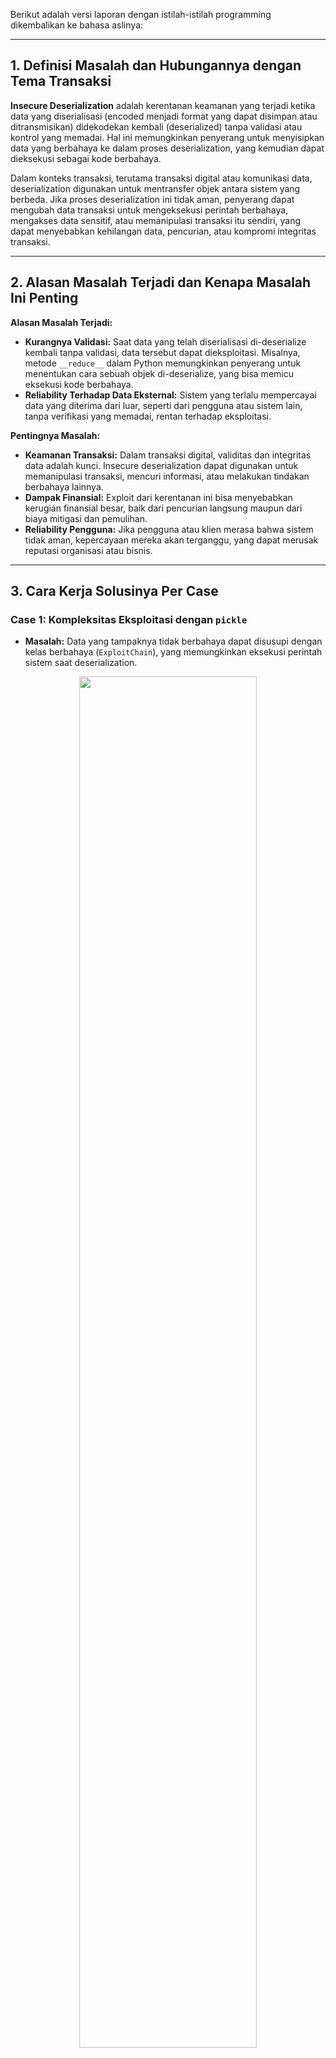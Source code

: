 Berikut adalah versi laporan dengan istilah-istilah programming dikembalikan ke bahasa aslinya:

---

## 1. Definisi Masalah dan Hubungannya dengan Tema Transaksi

**Insecure Deserialization** adalah kerentanan keamanan yang terjadi ketika data yang diserialisasi (encoded menjadi format yang dapat disimpan atau ditransmisikan) didekodekan kembali (deserialized) tanpa validasi atau kontrol yang memadai. Hal ini memungkinkan penyerang untuk menyisipkan data yang berbahaya ke dalam proses deserialization, yang kemudian dapat dieksekusi sebagai kode berbahaya.

Dalam konteks transaksi, terutama transaksi digital atau komunikasi data, deserialization digunakan untuk mentransfer objek antara sistem yang berbeda. Jika proses deserialization ini tidak aman, penyerang dapat mengubah data transaksi untuk mengeksekusi perintah berbahaya, mengakses data sensitif, atau memanipulasi transaksi itu sendiri, yang dapat menyebabkan kehilangan data, pencurian, atau kompromi integritas transaksi.

---

## 2. Alasan Masalah Terjadi dan Kenapa Masalah Ini Penting

**Alasan Masalah Terjadi:**
- **Kurangnya Validasi:** Saat data yang telah diserialisasi di-deserialize kembali tanpa validasi, data tersebut dapat dieksploitasi. Misalnya, metode `__reduce__` dalam Python memungkinkan penyerang untuk menentukan cara sebuah objek di-deserialize, yang bisa memicu eksekusi kode berbahaya.
- **Reliability Terhadap Data Eksternal:** Sistem yang terlalu mempercayai data yang diterima dari luar, seperti dari pengguna atau sistem lain, tanpa verifikasi yang memadai, rentan terhadap eksploitasi.

**Pentingnya Masalah:**
- **Keamanan Transaksi:** Dalam transaksi digital, validitas dan integritas data adalah kunci. Insecure deserialization dapat digunakan untuk memanipulasi transaksi, mencuri informasi, atau melakukan tindakan berbahaya lainnya.
- **Dampak Finansial:** Exploit dari kerentanan ini bisa menyebabkan kerugian finansial besar, baik dari pencurian langsung maupun dari biaya mitigasi dan pemulihan.
- **Reliability Pengguna:** Jika pengguna atau klien merasa bahwa sistem tidak aman, kepercayaan mereka akan terganggu, yang dapat merusak reputasi organisasi atau bisnis.

---

## 3. Cara Kerja Solusinya Per Case

### Case 1: Kompleksitas Eksploitasi dengan `pickle`
- **Masalah:** Data yang tampaknya tidak berbahaya dapat disusupi dengan kelas berbahaya (`ExploitChain`), yang memungkinkan eksekusi perintah sistem saat deserialization.

<p align="center">
<img width="75%" img src="Diagram\Diagram Insecure Deserialization Case 1.png">
</p>

- **Solusi:** Mengganti penggunaan `pickle` dengan JSON. JSON tidak mendukung serialisasi objek yang kompleks dan tidak memungkinkan eksekusi kode, membuatnya lebih aman untuk transaksi yang melibatkan deserialization.

<p align="center">
<img width="50%" img src="Diagram\Diagram Insecure Deserialization Solution 1.png">
</p>

### Case 2: Insecure Deserialization dengan `pickle`
- **Masalah:** Kelas berbahaya (`MaliciousClass`) dapat dieksekusi saat deserialization dengan `pickle`, menjalankan perintah yang tidak diinginkan.

<p align="center">
<img width="75%" img src="Diagram\Diagram Insecure Deserialization Case 2.png">
</p>

- **Solusi:** Menggunakan `SafeUnpickler` untuk membatasi deserialization hanya pada kelas-kelas tertentu yang diizinkan. Dengan `SafeUnpickler`, hanya kelas yang terdaftar secara eksplisit yang dapat di-deserialize, mencegah kelas berbahaya untuk dieksekusi.

<p align="center">
<img width="75%" img src="Diagram\Diagram Insecure Deserialization Solution 2.png">
</p>

### Case 3: Deserialization dengan `SafeUnpickler` untuk Kompleksitas Eksploitasi
- **Masalah:** Penyerang dapat membuat eksploitasi yang kompleks menggunakan metode `__reduce__` untuk menyisipkan perintah berbahaya yang dieksekusi selama deserialization.

<p align="center">
<img width="75%" img src="Diagram\Diagram Insecure Deserialization Case 3.png">
</p>

- **Solusi:** Sama seperti solusi di Case 2, `SafeUnpickler` digunakan untuk memastikan bahwa hanya kelas tertentu yang dapat di-deserialize. Ini mencegah eksekusi kode berbahaya, bahkan jika eksploitasi yang kompleks digunakan.

<p align="center">
<img width="75%" img src="Diagram\Diagram Insecure Deserialization Solution 3.png">
</p>

---

## 4. Perbandingan Solusi dengan Parameter Efisiensi dan Kemudahan Implementasi

**Solusi 1: Penggunaan JSON**
- **Efisiensi:** Menggunakan JSON lebih efisien untuk data yang sederhana dan tidak memerlukan serialisasi objek yang kompleks. JSON cepat dan ringan, serta tidak memiliki overhead untuk keamanan tambahan.
- **Kemudahan Implementasi:** Mudah diimplementasikan karena JSON adalah format standar yang didukung luas, dan sebagian besar bahasa pemrograman memiliki pustaka bawaan untuk menangani JSON.

**Solusi 2: SafeUnpickler**
- **Efisiensi:** `SafeUnpickler` efektif dalam situasi di mana `pickle` harus digunakan, tetapi dengan perlindungan tambahan. Ada sedikit overhead dalam hal kinerja karena setiap kelas harus di-whitelist secara manual.
- **Kemudahan Implementasi:** Implementasinya memerlukan pemahaman yang lebih dalam tentang proses deserialization dan klasifikasi objek yang aman. Namun, ini memberikan kontrol yang ketat terhadap apa yang bisa di-deserialize.

**Perbandingan:**
- **JSON** lebih mudah diimplementasikan dan lebih cepat untuk data yang tidak memerlukan serialisasi kompleks. Namun, ia tidak dapat menangani objek yang sangat kompleks.
- **SafeUnpickler** lebih cocok untuk situasi di mana `pickle` tidak bisa dihindari, memberikan perlindungan yang lebih kuat tetapi dengan pengorbanan sedikit efisiensi dan kemudahan penggunaan.

---

## 5. Hasil yang Diharapkan Sebelum dan Sesudah Solusi Diimplementasikan

**Sebelum Implementasi Solusi:**
- **Risiko Keamanan Tinggi:** Data yang diserialisasi dapat dengan mudah disusupi, menyebabkan eksekusi kode berbahaya selama deserialization.
- **Potensi Eksploitasi:** Transaksi dapat dimanipulasi, mengakibatkan pencurian data, perintah sistem yang tidak sah, atau bahkan kerugian finansial.

**Sesudah Implementasi Solusi:**
- **Keamanan yang Ditingkatkan:** Deserialization menjadi lebih aman, baik melalui penggunaan JSON yang tidak mendukung eksekusi kode, atau melalui `SafeUnpickler` yang membatasi deserialization hanya untuk kelas yang aman.
- **Proteksi Terhadap Eksploitasi:** Risiko eksekusi kode berbahaya selama deserialization diminimalkan, menjaga integritas transaksi dan data.
- **Reliability yang Lebih Baik:** Dengan mengurangi risiko keamanan, kepercayaan pengguna dan klien terhadap sistem akan meningkat, menjaga reputasi dan operasi bisnis.

---